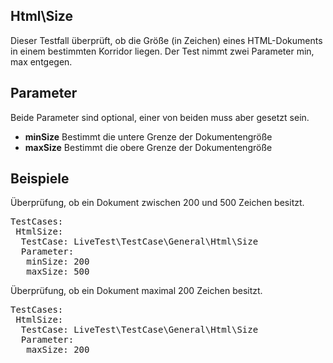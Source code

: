 ## Html\Size

Dieser Testfall überprüft, ob die Größe (in Zeichen) eines HTML-Dokuments in einem bestimmten Korridor liegen. Der Test nimmt zwei Parameter min, max entgegen.

## Parameter 
Beide Parameter sind optional, einer von beiden muss aber gesetzt sein.

* **minSize** Bestimmt die untere Grenze der Dokumentengröße
* **maxSize** Bestimmt die obere Grenze der Dokumentengröße

## Beispiele
Überprüfung, ob ein Dokument zwischen 200 und 500 Zeichen besitzt.
<pre>TestCases:
 HtmlSize:
  TestCase: LiveTest\TestCase\General\Html\Size
  Parameter:
   minSize: 200
   maxSize: 500</pre>
Überprüfung, ob ein Dokument maximal 200 Zeichen besitzt.
<pre>TestCases:
 HtmlSize:
  TestCase: LiveTest\TestCase\General\Html\Size
  Parameter:
   maxSize: 200</pre>